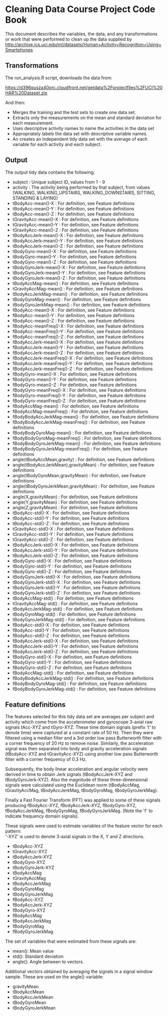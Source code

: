 # Cleaning Data Course Project Code Book

This document describes the variables, the data, and any transformations or work that were performed to clean up the data supplied by http://archive.ics.uci.edu/ml/datasets/Human+Activity+Recognition+Using+Smartphones 

## Transformations

The run_analysis.R script, downloads the data from:

https://d396qusza40orc.cloudfront.net/getdata%2Fprojectfiles%2FUCI%20HAR%20Dataset.zip 

And then:
 
 * Merges the training and the test sets to create one data set.
 * Extracts only the measurements on the mean and standard deviation for each measurement. 
 * Uses descriptive activity names to name the activities in the data set
 * Appropriately labels the data set with descriptive variable names. 
 * An creates an independent tidy data set with the average of each variable for each activity and each subject.

## Output

The output tidy data contains the following:

 * subject : Unique subject ID, values from 1 - 9
 * activity : The activity being performed by that subject, from values (WALKING, WALKING_UPSTAIRS, WALKING_DOWNSTAIRS, SITTING, STANDING & LAYING)
 * tBodyAcc-mean()-X : For definition, see Feature definitions
 * tBodyAcc-mean()-Y : For definition, see Feature definitions
 * tBodyAcc-mean()-Z : For definition, see Feature definitions
 * tGravityAcc-mean()-X : For definition, see Feature definitions
 * tGravityAcc-mean()-Y : For definition, see Feature definitions
 * tGravityAcc-mean()-Z : For definition, see Feature definitions
 * tBodyAccJerk-mean()-X : For definition, see Feature definitions
 * tBodyAccJerk-mean()-Y : For definition, see Feature definitions
 * tBodyAccJerk-mean()-Z : For definition, see Feature definitions
 * tBodyGyro-mean()-X : For definition, see Feature definitions
 * tBodyGyro-mean()-Y : For definition, see Feature definitions
 * tBodyGyro-mean()-Z : For definition, see Feature definitions
 * tBodyGyroJerk-mean()-X : For definition, see Feature definitions
 * tBodyGyroJerk-mean()-Y : For definition, see Feature definitions
 * tBodyGyroJerk-mean()-Z : For definition, see Feature definitions
 * tBodyAccMag-mean() : For definition, see Feature definitions
 * tGravityAccMag-mean() : For definition, see Feature definitions
 * tBodyAccJerkMag-mean() : For definition, see Feature definitions
 * tBodyGyroMag-mean() : For definition, see Feature definitions
 * tBodyGyroJerkMag-mean() : For definition, see Feature definitions
 * fBodyAcc-mean()-X : For definition, see Feature definitions
 * fBodyAcc-mean()-Y : For definition, see Feature definitions
 * fBodyAcc-mean()-Z : For definition, see Feature definitions
 * fBodyAcc-meanFreq()-X : For definition, see Feature definitions
 * fBodyAcc-meanFreq()-Y : For definition, see Feature definitions
 * fBodyAcc-meanFreq()-Z : For definition, see Feature definitions
 * fBodyAccJerk-mean()-X : For definition, see Feature definitions
 * fBodyAccJerk-mean()-Y : For definition, see Feature definitions
 * fBodyAccJerk-mean()-Z : For definition, see Feature definitions
 * fBodyAccJerk-meanFreq()-X : For definition, see Feature definitions
 * fBodyAccJerk-meanFreq()-Y : For definition, see Feature definitions
 * fBodyAccJerk-meanFreq()-Z : For definition, see Feature definitions
 * fBodyGyro-mean()-X : For definition, see Feature definitions
 * fBodyGyro-mean()-Y : For definition, see Feature definitions
 * fBodyGyro-mean()-Z : For definition, see Feature definitions
 * fBodyGyro-meanFreq()-X : For definition, see Feature definitions
 * fBodyGyro-meanFreq()-Y : For definition, see Feature definitions
 * fBodyGyro-meanFreq()-Z : For definition, see Feature definitions
 * fBodyAccMag-mean() : For definition, see Feature definitions
 * fBodyAccMag-meanFreq() : For definition, see Feature definitions
 * fBodyBodyAccJerkMag-mean() : For definition, see Feature definitions
 * fBodyBodyAccJerkMag-meanFreq() : For definition, see Feature definitions
 * fBodyBodyGyroMag-mean() : For definition, see Feature definitions
 * fBodyBodyGyroMag-meanFreq() : For definition, see Feature definitions
 * fBodyBodyGyroJerkMag-mean() : For definition, see Feature definitions
 * fBodyBodyGyroJerkMag-meanFreq() : For definition, see Feature definitions
 * angle(tBodyAccMean,gravity) : For definition, see Feature definitions
 * angle(tBodyAccJerkMean),gravityMean) : For definition, see Feature definitions
 * angle(tBodyGyroMean,gravityMean) : For definition, see Feature definitions
 * angle(tBodyGyroJerkMean,gravityMean) : For definition, see Feature definitions
 * angle(X,gravityMean) : For definition, see Feature definitions
 * angle(Y,gravityMean) : For definition, see Feature definitions
 * angle(Z,gravityMean) : For definition, see Feature definitions
 * tBodyAcc-std()-X : For definition, see Feature definitions
 * tBodyAcc-std()-Y : For definition, see Feature definitions
 * tBodyAcc-std()-Z : For definition, see Feature definitions
 * tGravityAcc-std()-X : For definition, see Feature definitions
 * tGravityAcc-std()-Y : For definition, see Feature definitions
 * tGravityAcc-std()-Z : For definition, see Feature definitions
 * tBodyAccJerk-std()-X : For definition, see Feature definitions
 * tBodyAccJerk-std()-Y : For definition, see Feature definitions
 * tBodyAccJerk-std()-Z : For definition, see Feature definitions
 * tBodyGyro-std()-X : For definition, see Feature definitions
 * tBodyGyro-std()-Y : For definition, see Feature definitions
 * tBodyGyro-std()-Z : For definition, see Feature definitions
 * tBodyGyroJerk-std()-X : For definition, see Feature definitions
 * tBodyGyroJerk-std()-X : For definition, see Feature definitions
 * tBodyGyroJerk-std()-Y : For definition, see Feature definitions
 * tBodyGyroJerk-std()-Z : For definition, see Feature definitions
 * tBodyAccMag-std() : For definition, see Feature definitions
 * tGravityAccMag-std() : For definition, see Feature definitions
 * tBodyAccJerkMag-std() : For definition, see Feature definitions
 * tBodyGyroMag-std() : For definition, see Feature definitions
 * tBodyGyroJerkMag-std() : For definition, see Feature definitions
 * fBodyAcc-std()-X : For definition, see Feature definitions
 * fBodyAcc-std()-Y : For definition, see Feature definitions
 * fBodyAcc-std()-Z : For definition, see Feature definitions
 * fBodyAccJerk-std()-X : For definition, see Feature definitions
 * fBodyAccJerk-std()-Y : For definition, see Feature definitions
 * fBodyAccJerk-std()-Z : For definition, see Feature definitions
 * fBodyGyro-std()-X : For definition, see Feature definitions
 * fBodyGyro-std()-Y : For definition, see Feature definitions
 * fBodyGyro-std()-Z : For definition, see Feature definitions
 * fBodyAccMag-std() : For definition, see Feature definitions
 * fBodyBodyAccJerkMag-std() : For definition, see Feature definitions
 * fBodyBodyGyroMag-std() : For definition, see Feature definitions
 * fBodyBodyGyroJerkMag-std() : For definition, see Feature definitions

## Feature definitions

The features selected for this tidy data set are averages per subject and activity which come from the accelerometer and gyroscope 3-axial raw signals tAcc-XYZ and tGyro-XYZ. These time domain signals (prefix 't' to denote time) were captured at a constant rate of 50 Hz. Then they were filtered using a median filter and a 3rd order low pass Butterworth filter with a corner frequency of 20 Hz to remove noise. Similarly, the acceleration signal was then separated into body and gravity acceleration signals (tBodyAcc-XYZ and tGravityAcc-XYZ) using another low pass Butterworth filter with a corner frequency of 0.3 Hz. 

Subsequently, the body linear acceleration and angular velocity were derived in time to obtain Jerk signals (tBodyAccJerk-XYZ and tBodyGyroJerk-XYZ). Also the magnitude of these three-dimensional signals were calculated using the Euclidean norm (tBodyAccMag, tGravityAccMag, tBodyAccJerkMag, tBodyGyroMag, tBodyGyroJerkMag). 

Finally a Fast Fourier Transform (FFT) was applied to some of these signals producing fBodyAcc-XYZ, fBodyAccJerk-XYZ, fBodyGyro-XYZ, fBodyAccJerkMag, fBodyGyroMag, fBodyGyroJerkMag. (Note the 'f' to indicate frequency domain signals). 

These signals were used to estimate variables of the feature vector for each pattern:  
'-XYZ' is used to denote 3-axial signals in the X, Y and Z directions.

 * tBodyAcc-XYZ
 * tGravityAcc-XYZ
 * tBodyAccJerk-XYZ
 * tBodyGyro-XYZ
 * tBodyGyroJerk-XYZ
 * tBodyAccMag
 * tGravityAccMag
 * tBodyAccJerkMag
 * tBodyGyroMag
 * tBodyGyroJerkMag
 * fBodyAcc-XYZ
 * fBodyAccJerk-XYZ
 * fBodyGyro-XYZ
 * fBodyAccMag
 * fBodyAccJerkMag
 * fBodyGyroMag
 * fBodyGyroJerkMag

The set of variables that were estimated from these signals are: 

 * mean(): Mean value
 * std(): Standard deviation
 * angle(): Angle between to vectors.

Additional vectors obtained by averaging the signals in a signal window sample. These are used on the angle() variable:

 * gravityMean
 * tBodyAccMean
 * tBodyAccJerkMean
 * tBodyGyroMean
 * tBodyGyroJerkMean




